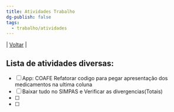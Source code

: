 ```yaml
---
title: Atividades Trabalho
dg-publish: false
tags:
  - trabalho/atividades
---
```

| [Voltar](index) |

## Lista de atividades diversas:
- [ ] App: COAFE Refatorar codigo para pegar apresentação dos medicamentos na ultima coluna
- [ ] Baixar tudo no SIMPAS e Verificar as divergencias(Totais)
- [ ] 
- [ ] 